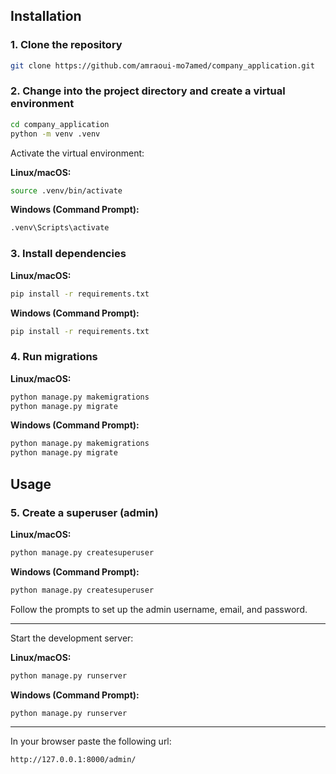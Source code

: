 ## Installation

### 1. Clone the repository
```bash
git clone https://github.com/amraoui-mo7amed/company_application.git
```

### 2. Change into the project directory and create a virtual environment

```bash
cd company_application
python -m venv .venv
```

Activate the virtual environment:

**Linux/macOS:**
```bash
source .venv/bin/activate
```

**Windows (Command Prompt):**
```cmd
.venv\Scripts\activate
```

### 3. Install dependencies

**Linux/macOS:**
```bash
pip install -r requirements.txt
```

**Windows (Command Prompt):**
```cmd
pip install -r requirements.txt
```

### 4. Run migrations

**Linux/macOS:**
```bash
python manage.py makemigrations
python manage.py migrate
```

**Windows (Command Prompt):**
```cmd
python manage.py makemigrations
python manage.py migrate
```

## Usage

### 5. Create a superuser (admin)

**Linux/macOS:**
```bash
python manage.py createsuperuser
```

**Windows (Command Prompt):**
```cmd
python manage.py createsuperuser
```

Follow the prompts to set up the admin username, email, and password.

---

Start the development server:

**Linux/macOS:**
```bash
python manage.py runserver
```

**Windows (Command Prompt):**
```cmd
python manage.py runserver
```
---
In your browser paste the following url:
```bash
http://127.0.0.1:8000/admin/
```